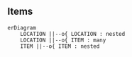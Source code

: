 ## Items
```mermaid
erDiagram
    LOCATION ||--o{ LOCATION : nested
    LOCATION ||--o{ ITEM : many
    ITEM ||--o{ ITEM : nested
```
